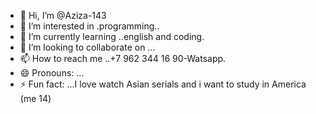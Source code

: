 - 👋 Hi, I’m @Aziza-143
- 👀 I’m interested in .programming..
- 🌱 I’m currently learning ..english and coding.
- 💞️ I’m looking to collaborate on ...
- 📫 How to reach me ..+7 962 344 16 90-Watsapp.
- 😄 Pronouns: ...
- ⚡ Fun fact: ...I love watch Asian serials and i want to study in America (me 14)   

<!---
Aziza-143/Aziza-143 is a ✨ special ✨ repository because its `README.md` (this file) appears on your GitHub profile.
You can click the Preview link to take a look at your changes.
--->
